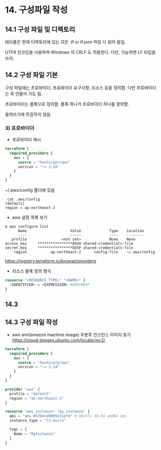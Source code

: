 # 14. 구성파일 작성

## 14.1 구성 파일 및 디렉토리
테라폼은 현재 디렉토리에 있는 모든 .tf or tf.json 파일 다 읽어 들임.

UTF8 인코딩을 사용하며 Windows 의 CRLF 도 허용한다.
다만, 가능하면 LF 타입을 쓰자.

## 14.2 구성 파일 기본
구성 파일에는 프로바이더, 프로바이더 요구사항, 리소스 등을 정의함.
다만 프로바이더는 꼭 안들어 가도 됨.

프로바이더는 블록으로 정의함.
블록 하나가 프로바이더 하나를 정의함.

들여쓰기에 민감하지 않음.

### 3) 프로바이더

* 프로바이더 예시
```tf
terraform {
  required_providers {
    aws = {
      source = "hashicopr/aws"
      version = "~> 3.34"
    }
  }
}
```
~/.aws/config 폴더에 있음
```shell
 cat .aws/config
[default]
region = ap-northeast-2
```
* aws 설정 목록 보기
```shell
$ aws configure list
      Name                    Value             Type    Location
      ----                    -----             ----    --------
   profile                <not set>             None    None
access_key     ****************AXUH shared-credentials-file    
secret_key     ****************EESP shared-credentials-file    
    region           ap-northeast-2      config-file    ~/.aws/config
```

https://registry.terraform.io/browse/providers

* 리소스 블록 정의 형식
```tf
resource "<RESOURCE_TYPE>" "<NAME>" {
  <IDENTIFIER> = <EXPRESSION> #ARGUMENT
}
```

## 14.3 

## 14.3 구성 파일 작성

* aws ami(amazon machine image) 우분투 인스턴스 이미지 찾기
  https://cloud-images.ubuntu.com/locator/ec2/

```tf
terraform {
  required_providers {
    aws = {
      source = "hashicorp/aws"
      version = "~> 3.34"
    }
  }
}

provider "aws" {
  profile = "default"
  region = "ap-northeast-2"
}

resource "aws_instance" "my_instance" {
  ami = "ami-05784cd9865e31efd" # Ubuntu 18.04 amd64 ami
  instance_type = "t3.micro"

  tags = {
    Name = "MyInstance"
  }
}
```